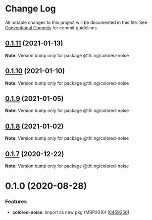 # Change Log

All notable changes to this project will be documented in this file.
See [Conventional Commits](https://conventionalcommits.org) for commit guidelines.

## [0.1.11](https://github.com/thi-ng/umbrella/compare/@thi.ng/colored-noise@0.1.10...@thi.ng/colored-noise@0.1.11) (2021-01-13)

**Note:** Version bump only for package @thi.ng/colored-noise





## [0.1.10](https://github.com/thi-ng/umbrella/compare/@thi.ng/colored-noise@0.1.9...@thi.ng/colored-noise@0.1.10) (2021-01-10)

**Note:** Version bump only for package @thi.ng/colored-noise





## [0.1.9](https://github.com/thi-ng/umbrella/compare/@thi.ng/colored-noise@0.1.8...@thi.ng/colored-noise@0.1.9) (2021-01-05)

**Note:** Version bump only for package @thi.ng/colored-noise





## [0.1.8](https://github.com/thi-ng/umbrella/compare/@thi.ng/colored-noise@0.1.7...@thi.ng/colored-noise@0.1.8) (2021-01-02)

**Note:** Version bump only for package @thi.ng/colored-noise





## [0.1.7](https://github.com/thi-ng/umbrella/compare/@thi.ng/colored-noise@0.1.6...@thi.ng/colored-noise@0.1.7) (2020-12-22)

**Note:** Version bump only for package @thi.ng/colored-noise





# 0.1.0 (2020-08-28)


### Features

* **colored-noise:** import as new pkg (MBP2010) ([6459256](https://github.com/thi-ng/umbrella/commit/64592562ee4e4374011edc596e28f41b94218b44))
